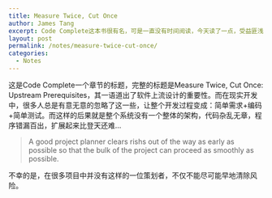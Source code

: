 ```yaml
---
title: Measure Twice, Cut Once
author: James Tang
excerpt: Code Complete这本书很有名，可是一直没有时间阅读，今天读了一点，受益匪浅，更为我目前所在项目的开发过程感到羞耻。
layout: post
permalink: /notes/measure-twice-cut-once/
categories:
  - Notes
---
```

这是Code Complete一个章节的标题，完整的标题是Measure Twice, Cut Once: Upstream Prerequisites，其一语道出了软件上流设计的重要性。而在现实开发中，很多人总是有意无意的忽略了这一些，让整个开发过程变成：简单需求+编码+简单测试。而这样的后果就是整个系统没有一个整体的架构，代码杂乱无章，程序错漏百出，扩展起来比登天还难&#8230;

> A good project planner clears rishs out of the way as early as possible so that the bulk of the project can proceed as smoothly as possible.

不幸的是，在很多项目中并没有这样的一位策划者，不仅不能尽可能早地清除风险。